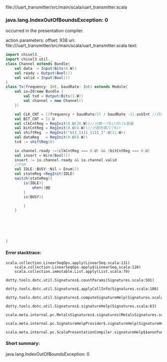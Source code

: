 file://<WORKSPACE>/uart_transmitter/src/main/scala/uart_transmitter.scala
### java.lang.IndexOutOfBoundsException: 0

occurred in the presentation compiler.

action parameters:
offset: 938
uri: file://<WORKSPACE>/uart_transmitter/src/main/scala/uart_transmitter.scala
text:
```scala
import chisel3._
import chisel3.util._
class Channel extends Bundle{
    val data  = Input(Bits(8.W))
    val ready = Output(Bool())
    val valid = Input(Bool())
}
class Tx(frequency: Int, baudRate: Int) extends Module{
    val io=IO(new Bundle {
        val txd = Output(Bits(1.W))
        val channel = new Channel()
    })

    val CLK_CNT = ((frequency + baudRate/2) / baudRate -1).asUInt //四舍五入,一个bit分配多少clk
    val BIT_CNT = 11.U
    val clkCntReg = RegInit(0.U(20.W))//计数一个bit的clk数量
    val bitCntReg = RegInit(0.U(4.W))//计数到第几个bit
    val shiftReg  = RegInit("b11_1111_1111_1".U(11.W))
    val dataReg   = RegInit(0.U(8.W))
    txd := shiftReg(0)

    io.channel.ready :=(clkCntReg === 0.U) && (bitCntReg === 0.U)
    val insert = Wire(Bool())
    insert := io.channel.ready && io.channel.valid
    //FSM
    val IDLE::BUSY::Nil = Enum(2)
    val stateReg =RegInit(IDLE)
    switch(stateReg){
        is(IDLE){
            when()@@
        }
        is(BUSY){

        }
    }

    




}

```



#### Error stacktrace:

```
scala.collection.LinearSeqOps.apply(LinearSeq.scala:131)
	scala.collection.LinearSeqOps.apply$(LinearSeq.scala:128)
	scala.collection.immutable.List.apply(List.scala:79)
	dotty.tools.dotc.util.Signatures$.countParams(Signatures.scala:501)
	dotty.tools.dotc.util.Signatures$.applyCallInfo(Signatures.scala:186)
	dotty.tools.dotc.util.Signatures$.computeSignatureHelp(Signatures.scala:94)
	dotty.tools.dotc.util.Signatures$.signatureHelp(Signatures.scala:63)
	scala.meta.internal.pc.MetalsSignatures$.signatures(MetalsSignatures.scala:17)
	scala.meta.internal.pc.SignatureHelpProvider$.signatureHelp(SignatureHelpProvider.scala:51)
	scala.meta.internal.pc.ScalaPresentationCompiler.signatureHelp$$anonfun$1(ScalaPresentationCompiler.scala:388)
```
#### Short summary: 

java.lang.IndexOutOfBoundsException: 0